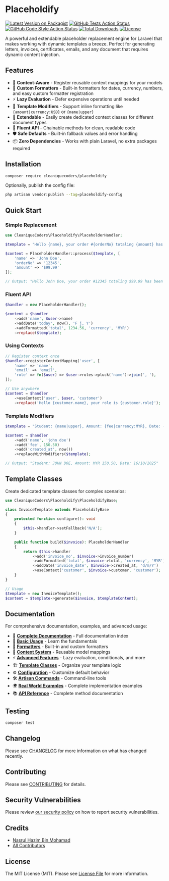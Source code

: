 # Placeholdify

[![Latest Version on Packagist](https://img.shields.io/packagist/v/cleaniquecoders/placeholdify.svg?style=flat-square)](https://packagist.org/packages/cleaniquecoders/placeholdify)
[![GitHub Tests Action Status](https://img.shields.io/github/actions/workflow/status/cleaniquecoders/placeholdify/run-tests.yml?branch=main&label=tests&style=flat-square)](https://github.com/cleaniquecoders/placeholdify/actions?query=workflow%3Arun-tests+branch%3Amain)
[![GitHub Code Style Action Status](https://img.shields.io/github/actions/workflow/status/cleaniquecoders/placeholdify/fix-php-code-style-issues.yml?branch=main&label=code%20style&style=flat-square)](https://github.com/cleaniquecoders/placeholdify/actions?query=workflow%3A"Fix+PHP+code+style+issues"+branch%3Amain)
[![Total Downloads](https://img.shields.io/packagist/dt/cleaniquecoders/placeholdify.svg?style=flat-square)](https://packagist.org/packages/cleaniquecoders/placeholdify)
[![License](https://img.shields.io/packagist/l/cleaniquecoders/placeholdify.svg?style=flat-square)](https://packagist.org/packages/cleaniquecoders/placeholdify)

A powerful and extendable placeholder replacement engine for Laravel that makes working with dynamic templates a breeze. Perfect for generating letters, invoices, certificates, emails, and any document that requires dynamic content injection.

## Features

- 🎯 **Context-Aware** - Register reusable context mappings for your models
- 🎨 **Custom Formatters** - Built-in formatters for dates, currency, numbers, and easy custom formatter registration
- ⚡ **Lazy Evaluation** - Defer expensive operations until needed
- 🔧 **Template Modifiers** - Support inline formatting like `{amount|currency:USD}` or `{name|upper}`
- 🧩 **Extendable** - Easily create dedicated context classes for different document types
- 💬 **Fluent API** - Chainable methods for clean, readable code
- 🛡️ **Safe Defaults** - Built-in fallback values and error handling
- 📦 **Zero Dependencies** - Works with plain Laravel, no extra packages required

## Installation

```bash
composer require cleaniquecoders/placeholdify
```

Optionally, publish the config file:

```bash
php artisan vendor:publish --tag=placeholdify-config
```

## Quick Start

### Simple Replacement

```php
use CleaniqueCoders\Placeholdify\PlaceholderHandler;

$template = "Hello {name}, your order #{orderNo} totaling {amount} has been confirmed.";

$content = PlaceholderHandler::process($template, [
    'name' => 'John Doe',
    'orderNo' => '12345',
    'amount' => '$99.99'
]);

// Output: "Hello John Doe, your order #12345 totaling $99.99 has been confirmed."
```

### Fluent API

```php
$handler = new PlaceholderHandler();

$content = $handler
    ->add('name', $user->name)
    ->addDate('today', now(), 'F j, Y')
    ->addFormatted('total', 1234.56, 'currency', 'MYR')
    ->replace($template);
```

### Using Contexts

```php
// Register context once
$handler->registerContextMapping('user', [
    'name' => 'name',
    'email' => 'email',
    'role' => fn($user) => $user->roles->pluck('name')->join(', '),
]);

// Use anywhere
$content = $handler
    ->useContext('user', $user, 'customer')
    ->replace('Hello {customer.name}, your role is {customer.role}');
```

### Template Modifiers

```php
$template = "Student: {name|upper}, Amount: {fee|currency:MYR}, Date: {created_at|date:d/m/Y}";

$content = $handler
    ->add('name', 'john doe')
    ->add('fee', 150.50)
    ->add('created_at', now())
    ->replaceWithModifiers($template);

// Output: "Student: JOHN DOE, Amount: MYR 150.50, Date: 16/10/2025"
```

## Template Classes

Create dedicated template classes for complex scenarios:

```php
use CleaniqueCoders\Placeholdify\PlaceholdifyBase;

class InvoiceTemplate extends PlaceholdifyBase
{
    protected function configure(): void
    {
        $this->handler->setFallback('N/A');
    }

    public function build($invoice): PlaceholderHandler
    {
        return $this->handler
            ->add('invoice_no', $invoice->invoice_number)
            ->addFormatted('total', $invoice->total, 'currency', 'MYR')
            ->addDate('invoice_date', $invoice->created_at, 'd/m/Y')
            ->useContext('customer', $invoice->customer, 'customer');
    }
}

// Usage
$template = new InvoiceTemplate();
$content = $template->generate($invoice, $templateContent);
```

## Documentation

For comprehensive documentation, examples, and advanced usage:

- 📖 **[Complete Documentation](docs/index.md)** - Full documentation index
- 🚀 **[Basic Usage](docs/basic-usage.md)** - Learn the fundamentals
- 🎨 **[Formatters](docs/formatters.md)** - Built-in and custom formatters
- 🔄 **[Context System](docs/context-system.md)** - Reusable model mappings
- ⚡ **[Advanced Features](docs/advanced-features.md)** - Lazy evaluation, conditionals, and more
- 🏗️ **[Template Classes](docs/template-classes.md)** - Organize your template logic
- ⚙️ **[Configuration](docs/configuration.md)** - Customize default behavior
- 🛠️ **[Artisan Commands](docs/artisan-commands.md)** - Command-line tools
- 🌍 **[Real World Examples](docs/real-world-examples.md)** - Complete implementation examples
- 📚 **[API Reference](docs/api-reference.md)** - Complete method documentation

## Testing

```bash
composer test
```

## Changelog

Please see [CHANGELOG](CHANGELOG.md) for more information on what has changed recently.

## Contributing

Please see [CONTRIBUTING](CONTRIBUTING.md) for details.

## Security Vulnerabilities

Please review [our security policy](../../security/policy) on how to report security vulnerabilities.

## Credits

- [Nasrul Hazim Bin Mohamad](https://github.com/nasrulhazim)
- [All Contributors](../../contributors)

## License

The MIT License (MIT). Please see [License File](LICENSE.md) for more information.
